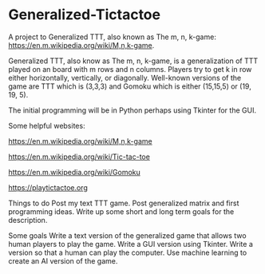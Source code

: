 # Generalized-Tictactoe
A project to Generalized TTT, also known as The m, n, k-game:  https://en.m.wikipedia.org/wiki/M,n,k-game.

Generalized TTT, also know as The m, n, k-game, is a generalization of TTT played on an board with m rows and n columns. Players try to get k in row either horizontally, vertically, or diagonally. Well-known versions of the game are TTT which is (3,3,3) and Gomoku which is either (15,15,5) or (19, 19, 5).

The initial programming will be in Python perhaps using Tkinter for the GUI.

Some helpful websites:

https://en.m.wikipedia.org/wiki/M,n,k-game

https://en.m.wikipedia.org/wiki/Tic-tac-toe

https://en.m.wikipedia.org/wiki/Gomoku

https://playtictactoe.org

Things to do
Post my text TTT game.
Post generalized matrix and first programming ideas.
Write up some short and long term goals for the description.

Some goals
Write a text version of the generalized game that allows two human players to play the game.
Write a GUI version using Tkinter.
Write a version so that a human can play the computer.
Use machine learning to create an AI version of the game.
